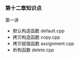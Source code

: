 ### 第十二章知识点



第一讲

- 默认构造函数 default.cpp
- 拷贝构造函数 copy.cpp
- 拷贝赋值函数 assignment.cpp
- 析构函数 delete.cpp

